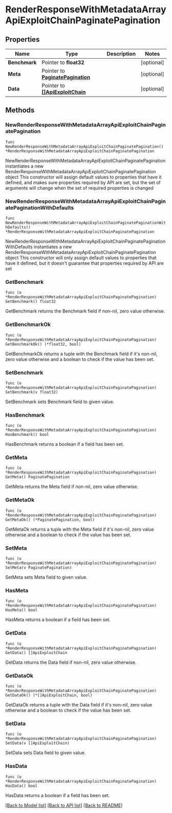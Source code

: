 # RenderResponseWithMetadataArrayApiExploitChainPaginatePagination

## Properties

Name | Type | Description | Notes
------------ | ------------- | ------------- | -------------
**Benchmark** | Pointer to **float32** |  | [optional] 
**Meta** | Pointer to [**PaginatePagination**](PaginatePagination.md) |  | [optional] 
**Data** | Pointer to [**[]ApiExploitChain**](ApiExploitChain.md) |  | [optional] 

## Methods

### NewRenderResponseWithMetadataArrayApiExploitChainPaginatePagination

`func NewRenderResponseWithMetadataArrayApiExploitChainPaginatePagination() *RenderResponseWithMetadataArrayApiExploitChainPaginatePagination`

NewRenderResponseWithMetadataArrayApiExploitChainPaginatePagination instantiates a new RenderResponseWithMetadataArrayApiExploitChainPaginatePagination object
This constructor will assign default values to properties that have it defined,
and makes sure properties required by API are set, but the set of arguments
will change when the set of required properties is changed

### NewRenderResponseWithMetadataArrayApiExploitChainPaginatePaginationWithDefaults

`func NewRenderResponseWithMetadataArrayApiExploitChainPaginatePaginationWithDefaults() *RenderResponseWithMetadataArrayApiExploitChainPaginatePagination`

NewRenderResponseWithMetadataArrayApiExploitChainPaginatePaginationWithDefaults instantiates a new RenderResponseWithMetadataArrayApiExploitChainPaginatePagination object
This constructor will only assign default values to properties that have it defined,
but it doesn't guarantee that properties required by API are set

### GetBenchmark

`func (o *RenderResponseWithMetadataArrayApiExploitChainPaginatePagination) GetBenchmark() float32`

GetBenchmark returns the Benchmark field if non-nil, zero value otherwise.

### GetBenchmarkOk

`func (o *RenderResponseWithMetadataArrayApiExploitChainPaginatePagination) GetBenchmarkOk() (*float32, bool)`

GetBenchmarkOk returns a tuple with the Benchmark field if it's non-nil, zero value otherwise
and a boolean to check if the value has been set.

### SetBenchmark

`func (o *RenderResponseWithMetadataArrayApiExploitChainPaginatePagination) SetBenchmark(v float32)`

SetBenchmark sets Benchmark field to given value.

### HasBenchmark

`func (o *RenderResponseWithMetadataArrayApiExploitChainPaginatePagination) HasBenchmark() bool`

HasBenchmark returns a boolean if a field has been set.

### GetMeta

`func (o *RenderResponseWithMetadataArrayApiExploitChainPaginatePagination) GetMeta() PaginatePagination`

GetMeta returns the Meta field if non-nil, zero value otherwise.

### GetMetaOk

`func (o *RenderResponseWithMetadataArrayApiExploitChainPaginatePagination) GetMetaOk() (*PaginatePagination, bool)`

GetMetaOk returns a tuple with the Meta field if it's non-nil, zero value otherwise
and a boolean to check if the value has been set.

### SetMeta

`func (o *RenderResponseWithMetadataArrayApiExploitChainPaginatePagination) SetMeta(v PaginatePagination)`

SetMeta sets Meta field to given value.

### HasMeta

`func (o *RenderResponseWithMetadataArrayApiExploitChainPaginatePagination) HasMeta() bool`

HasMeta returns a boolean if a field has been set.

### GetData

`func (o *RenderResponseWithMetadataArrayApiExploitChainPaginatePagination) GetData() []ApiExploitChain`

GetData returns the Data field if non-nil, zero value otherwise.

### GetDataOk

`func (o *RenderResponseWithMetadataArrayApiExploitChainPaginatePagination) GetDataOk() (*[]ApiExploitChain, bool)`

GetDataOk returns a tuple with the Data field if it's non-nil, zero value otherwise
and a boolean to check if the value has been set.

### SetData

`func (o *RenderResponseWithMetadataArrayApiExploitChainPaginatePagination) SetData(v []ApiExploitChain)`

SetData sets Data field to given value.

### HasData

`func (o *RenderResponseWithMetadataArrayApiExploitChainPaginatePagination) HasData() bool`

HasData returns a boolean if a field has been set.


[[Back to Model list]](../README.md#documentation-for-models) [[Back to API list]](../README.md#documentation-for-api-endpoints) [[Back to README]](../README.md)


